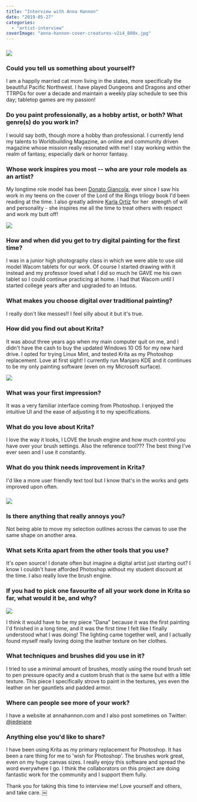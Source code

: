```yaml
---
title: "Interview with Anna Hannon"
date: "2019-05-27"
categories: 
  - "artist-interview"
coverImage: "anna-hannon-cover-creatures-v2i4_800x.jpg"
---
```


### ![](images/anna-hannon-cover-creatures-v2i4_800x.jpg)

### Could you tell us something about yourself?

I am a happily married cat mom living in the states, more specifically the beautiful Pacific Northwest. I have played Dungeons and Dragons and other TTRPGs for over a decade and maintain a weekly play schedule to see this day; tabletop games are my passion!

### Do you paint professionally, as a hobby artist, or both? What genre(s) do you work in?

I would say both, though more a hobby than professional. I currently lend my talents to Worldbuilding Magazine, an online and community driven magazine whose mission really resonated with me! I stay working within the realm of fantasy, especially dark or horror fantasy.

### Whose work inspires you most -- who are your role models as an artist?

My longtime role model has been [Donato Giancola](https://donatoarts.com), ever since I saw his work in my teens on the cover of the Lord of the Rings trilogy book I'd been reading at the time. I also greatly admire [Karla Ortiz](https://www.karlaortizart.com/) for her  strength of will and personality - she inspires me all the time to treat others with respect and work my butt off!

![](images/anna-hannon-deathfinalfinale_800x.jpg)

### How and when did you get to try digital painting for the first time?

I was in a junior high photography class in which we were able to use old model Wacom tablets for our work. Of course I started drawing with it instead and my professor loved what I did so much he GAVE me his own tablet so I could continue practicing at home. I had that Wacom until I started college years after and upgraded to an Intuos.

### What makes you choose digital over traditional painting?

I really don't like messes!! I feel silly about it but it's true.

### How did you find out about Krita?

It was about three years ago when my main computer quit on me, and I didn't have the cash to buy the updated Windows 10 OS for my new hard drive. I opted for trying Linux Mint, and tested Krita as my Photoshop replacement. Love at first sight! I currently run Manjaro KDE and it continues to be my only painting software (even on my Microsoft surface).

![](images/anna-hannon-bloodsummoner.jpg)

### What was your first impression?

It was a very familiar interface coming from Photoshop. I enjoyed the intuitive UI and the ease of adjusting it to my specifications.

### What do you love about Krita?

I love the way it looks, I LOVE the brush engine and how much control you have over your brush settings. Also the reference tool??? The best thing I've ever seen and I use it constantly.

### What do you think needs improvement in Krita?

I'd like a more user friendly text tool but I know that's in the works and gets improved upon often.

### ![](images/anna-hannon-mydarian-swamp-final_800x.jpg)

### Is there anything that really annoys you?

Not being able to move my selection outlines across the canvas to use the same shape on another area.

### What sets Krita apart from the other tools that you use?

It's open source! I donate often but imagine a digital artist just starting out? I know I couldn't have afforded Photoshop without my student discount at the time. I also really love the brush engine.

### If you had to pick one favourite of all your work done in Krita so far, what would it be, and why?

![](images/dana_800x.jpg)

I think it would have to be my piece "Dana" because it was the first painting I'd finished in a long time, and it was the first time I felt like I finally understood what I was doing! The lighting came together well, and I actually found myself really loving doing the leather texture on her clothes.

### What techniques and brushes did you use in it?

I tried to use a minimal amount of brushes, mostly using the round brush set to pen pressure opacity and a custom brush that is the same but with a little texture. This piece I specifically strove to paint in the textures, yes even the leather on her gauntlets and padded armor.

### Where can people see more of your work?

I have a website at annahannon.com and I also post sometimes on Twitter: [@jedejane](https://twitter.com/jedejane)

### Anything else you'd like to share?

I have been using Krita as my primary replacement for Photoshop. It has been a rare thing for me to 'wish for Photoshop'. The brushes work great, even on my huge canvas sizes. I really enjoy this software and spread the word everywhere I go. I think the collaborators on this project are doing fantastic work for the community and I support them fully.

Thank you for taking this time to interview me! Love yourself and others, and take care. ￼
